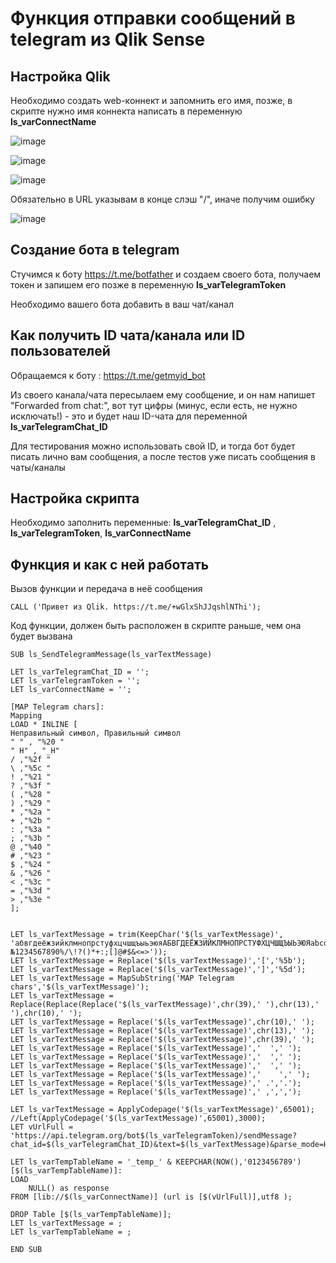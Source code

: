 # Функция отправки сообщений в telegram из Qlik Sense

## Настройка Qlik

Необходимо создать web-коннект и запомнить его имя, позже, в скрипте нужно имя коннекта написать в переменную **ls_varConnectName**

![image](https://user-images.githubusercontent.com/8188055/190596401-11e7e7af-983f-414b-8022-d59a1daee2fd.png)

![image](https://user-images.githubusercontent.com/8188055/190596434-59273cfb-d94b-4af0-aeaf-047cb8c24a4b.png)

![image](https://user-images.githubusercontent.com/8188055/190596578-85e8b67d-a408-4a78-92d1-9ce3c0515a9a.png)

Обязательно в URL указывам в конце слэш "/", иначе получим ошибку

![image](https://user-images.githubusercontent.com/8188055/190596728-2f541f72-c134-447a-82d9-512aa26dd216.png)


## Создание бота в telegram

Стучимся к боту https://t.me/botfather и создаем своего бота, получаем токен и запишем его позже в переменную **ls_varTelegramToken**

Необходимо вашего бота добавить в ваш чат/канал

## Как получить ID чата/канала или ID пользователей

Обращаемся к боту : https://t.me/getmyid_bot

Из своего канала/чата пересылаем ему сообщение, и он нам напишет "Forwarded from chat:", вот тут цифры (минус, если есть, не нужно исключать!) - это и будет наш ID-чата для переменной **ls_varTelegramChat_ID**

Для тестирования можно использовать свой ID, и тогда бот будет писать лично вам сообщения, а после тестов уже писать сообщения в чаты/каналы

## Настройка скрипта

Необходимо заполнить переменные: **ls_varTelegramChat_ID** , **ls_varTelegramToken**, **ls_varConnectName**

## Функция и как с ней работать

Вызов функции и передача в неё сообщения
```
CALL ('Привет из Qlik. https://t.me/+wGlxShJJqshlNThi');
```
Код функции, должен быть расположен в скрипте раньше, чем она будет вызвана

```
SUB ls_SendTelegramMessage(ls_varTextMessage)

LET ls_varTelegramChat_ID = '';
LET ls_varTelegramToken = '';
LET ls_varConnectName = '';

[MAP Telegram chars]:
Mapping
LOAD * INLINE [
Неправильный символ, Правильный символ
" " , "%20 "
" H" , "_H"
/ ,"%2f "
\ ,"%5c "
! ,"%21 "
? ,"%3f "
( ,"%28 "
) ,"%29 "
* ,"%2a "
+ ,"%2b "
: ,"%3a "
; ,"%3b "
@ ,"%40 "
# ,"%23 "
$ ,"%24 "
& ,"%26 "
< ,"%3c "
= ,"%3d "
> ,"%3e "
];


LET ls_varTextMessage = trim(KeepChar('$(ls_varTextMessage)', 'абвгдеёжзийклмнопрстуфхцчшщъыьэюяАБВГДЕЁЖЗИЙКЛМНОПРСТУФХЦЧШЩЪЫЬЭЮЯabcdefghijklmnopqrstuvwxyzABCDEFGHIJKLMNOPQRSTUVWXYZ.,_- №1234567890%/\!?()*+:;[]@#$&<=>'));
LET ls_varTextMessage = Replace('$(ls_varTextMessage)','[','%5b');
LET ls_varTextMessage = Replace('$(ls_varTextMessage)',']','%5d');
LET ls_varTextMessage = MapSubString('MAP Telegram chars','$(ls_varTextMessage)');
LET ls_varTextMessage = Replace(Replace(Replace('$(ls_varTextMessage)',chr(39),' '),chr(13),' '),chr(10),' ');
LET ls_varTextMessage = Replace('$(ls_varTextMessage)',chr(10),' ');
LET ls_varTextMessage = Replace('$(ls_varTextMessage)',chr(13),' ');
LET ls_varTextMessage = Replace('$(ls_varTextMessage)',chr(39),' ');
LET ls_varTextMessage = Replace('$(ls_varTextMessage)','  ',' ');
LET ls_varTextMessage = Replace('$(ls_varTextMessage)','  ',' ');
LET ls_varTextMessage = Replace('$(ls_varTextMessage)','  ',' ');
LET ls_varTextMessage = Replace('$(ls_varTextMessage)','	',' ');
LET ls_varTextMessage = Replace('$(ls_varTextMessage)',' .','.');
LET ls_varTextMessage = Replace('$(ls_varTextMessage)',' ,',',');

LET ls_varTextMessage = ApplyCodepage('$(ls_varTextMessage)',65001); //Left(ApplyCodepage('$(ls_varTextMessage)',65001),3000);
LET vUrlFull =  'https://api.telegram.org/bot$(ls_varTelegramToken)/sendMessage?chat_id=$(ls_varTelegramChat_ID)&text=$(ls_varTextMessage)&parse_mode=HTML';

LET ls_varTempTableName = '_temp_' & KEEPCHAR(NOW(),'0123456789')
[$(ls_varTempTableName)]:
LOAD
    NULL() as response
FROM [lib://$(ls_varConnectName)] (url is [$(vUrlFull)],utf8 );

DROP Table [$(ls_varTempTableName)];
LET ls_varTextMessage = ;
LET ls_varTempTableName = ;

END SUB
```
